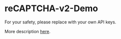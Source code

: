 # reCAPTCHA-v2-Demo
For your safety, please replace with your own API keys.

More description [here](https://katyusha.net/?p=391).
